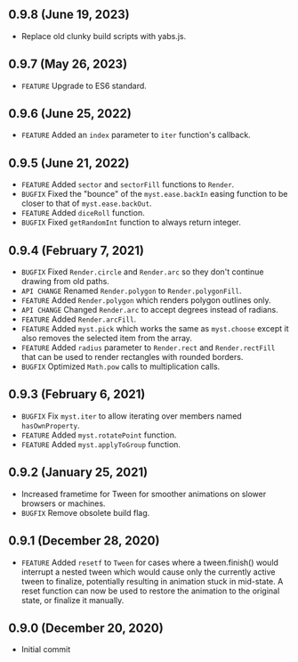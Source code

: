 ## 0.9.8 (June 19, 2023)
- Replace old clunky build scripts with yabs.js.

## 0.9.7 (May 26, 2023)
- `FEATURE` Upgrade to ES6 standard.

## 0.9.6 (June 25, 2022)
- `FEATURE` Added an `index` parameter to `iter` function's callback.

## 0.9.5 (June 21, 2022)
- `FEATURE` Added `sector` and `sectorFill` functions to `Render`.
- `BUGFIX` Fixed the "bounce" of the `myst.ease.backIn` easing function to be closer to that of `myst.ease.backOut`.
- `FEATURE` Added `diceRoll` function.
- `BUGFIX` Fixed `getRandomInt` function to always return integer.

## 0.9.4 (February 7, 2021)
- `BUGFIX` Fixed `Render.circle` and `Render.arc` so they don't continue drawing from old paths.
- `API CHANGE` Renamed `Render.polygon` to `Render.polygonFill`.
- `FEATURE` Added `Render.polygon` which renders polygon outlines only.
- `API CHANGE` Changed `Render.arc` to accept degrees instead of radians.
- `FEATURE` Added `Render.arcFill`.
- `FEATURE` Added `myst.pick` which works the same as `myst.choose` except it also removes the selected item from the array.
- `FEATURE` Added `radius` parameter to `Render.rect` and `Render.rectFill` that can be used to render rectangles with rounded borders.
- `BUGFIX` Optimized `Math.pow` calls to multiplication calls.

## 0.9.3 (February 6, 2021)
- `BUGFIX` Fix `myst.iter` to allow iterating over members named `hasOwnProperty`.
- `FEATURE` Added `myst.rotatePoint` function.
- `FEATURE` Added `myst.applyToGroup` function.

## 0.9.2 (January 25, 2021)
- Increased frametime for Tween for smoother animations on slower browsers or machines.
- `BUGFIX` Remove obsolete build flag.

## 0.9.1 (December 28, 2020)
- `FEATURE` Added `resetf` to `Tween` for cases where a tween.finish() would interrupt a nested tween which would cause only the currently active tween to finalize, potentially resulting in animation stuck in mid-state. A reset function can now be used to restore the animation to the original state, or finalize it manually.

## 0.9.0 (December 20, 2020)
- Initial commit
